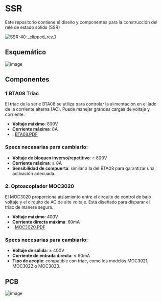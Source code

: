 # SSR
Este repositorio contiene el diseño y componentes para la construcción del relé de estado sólido (SSR)

![SSR-40-_clipped_rev_1](https://github.com/user-attachments/assets/ae221fad-aad4-40ed-a34b-b46e9aa6d09e)

## Esquemático

![image](https://github.com/user-attachments/assets/02d59e1e-d9cc-4307-90b1-58eacc3f9cfa)

## Componentes

### 1.**BTA08 Triac**

El triac de la serie BTA08 se utiliza para controlar la alimentación en el lado de la corriente alterna (AC). Puede manejar grandes cargas de voltaje y corriente.

- **Voltaje máximo**: 800V
- **Corriente máxima**: 8A
- .
  [BTA08.PDF](https://github.com/user-attachments/files/17043512/BTA08.PDF)

### Specs necesarias para cambiarlo:
- **Voltaje de bloqueo inverso/repetitivo**: ≥ 800V
- **Corriente máxima**: ≥ 8A
- **Sensibilidad de compuerta**: similar a la del BTA08 para garantizar una activación adecuada.

### 2. **Optoacoplador MOC3020**
El MOC3020 proporciona aislamiento entre el circuito de control de bajo voltaje y el circuito de AC de alto voltaje. Está diseñado para disparar el triac de manera segura.

- **Voltaje máximo**: 400V
- **Corriente directa máxima**: 60mA
- .
[MOC3020.PDF](https://github.com/user-attachments/files/17043585/MOC3020.PDF)

### Specs necesarias para cambiarlo:

- **Voltaje de salida**: ≥ 400V
- **Corriente de entrada directa**: ≤ 60mA
- **Tipo de acople**: compatible con triac, como los modelos MOC3021, MOC3022 o MOC3023.
  
## PCB
![image](https://github.com/user-attachments/assets/6b0cd7a1-25a2-4873-a320-1d5beb2c02fa)



